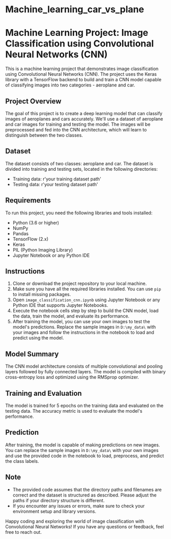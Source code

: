 # Machine_learning_car_vs_plane
# Machine Learning Project: Image Classification using Convolutional Neural Networks (CNN)

This is a machine learning project that demonstrates image classification using Convolutional Neural Networks (CNN). The project uses the Keras library with a TensorFlow backend to build and train a CNN model capable of classifying images into two categories - aeroplane and car.

## Project Overview
The goal of this project is to create a deep learning model that can classify images of aeroplanes and cars accurately. We'll use a dataset of aeroplane and car images for training and testing the model. The images will be preprocessed and fed into the CNN architecture, which will learn to distinguish between the two classes.

## Dataset
The dataset consists of two classes: aeroplane and car. The dataset is divided into training and testing sets, located in the following directories:
- Training data: r'your training dataset path'
- Testing data: r'your testing dataset path'

## Requirements
To run this project, you need the following libraries and tools installed:
- Python (3.6 or higher)
- NumPy
- Pandas
- TensorFlow (2.x)
- Keras
- PIL (Python Imaging Library)
- Jupyter Notebook or any Python IDE

## Instructions
1. Clone or download the project repository to your local machine.
2. Make sure you have all the required libraries installed. You can use `pip` to install missing packages.
3. Open `image_classification_cnn.ipynb` using Jupyter Notebook or any Python IDE that supports Jupyter Notebooks.
4. Execute the notebook cells step by step to build the CNN model, load the data, train the model, and evaluate its performance.
5. After training the model, you can use your own images to test the model's predictions. Replace the sample images in `D:\my_data\` with your images and follow the instructions in the notebook to load and predict using the model.

## Model Summary
The CNN model architecture consists of multiple convolutional and pooling layers followed by fully connected layers. The model is compiled with binary cross-entropy loss and optimized using the RMSprop optimizer.

## Training and Evaluation
The model is trained for 5 epochs on the training data and evaluated on the testing data. The accuracy metric is used to evaluate the model's performance.

## Prediction
After training, the model is capable of making predictions on new images. You can replace the sample images in `D:\my_data\` with your own images and use the provided code in the notebook to load, preprocess, and predict the class labels.

## Note
- The provided code assumes that the directory paths and filenames are correct and the dataset is structured as described. Please adjust the paths if your directory structure is different.
- If you encounter any issues or errors, make sure to check your environment setup and library versions.

Happy coding and exploring the world of image classification with Convolutional Neural Networks! If you have any questions or feedback, feel free to reach out.
